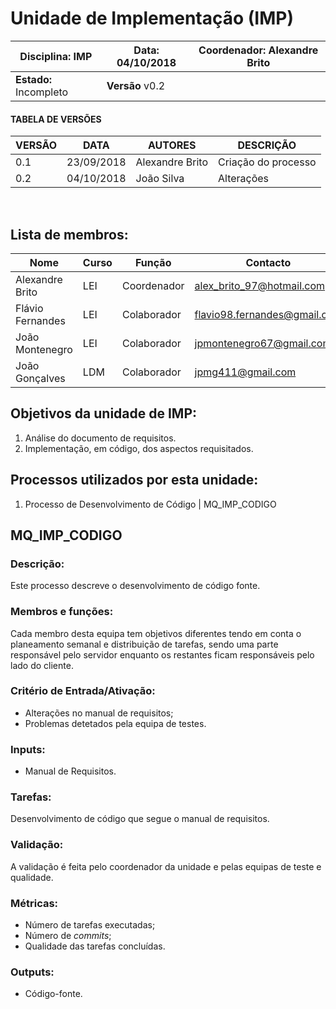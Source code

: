 # **Unidade de Implementação (IMP)**
| Disciplina: IMP | Data: 04/10/2018 | Coordenador: Alexandre Brito |
| - | - | - |
| **Estado:** Incompleto | **Versão** v0.2 |

#### TABELA DE VERSÕES



| VERSÃO | DATA | AUTORES | DESCRIÇÃO |
|--------|------|---------|-----------|
|   0.1     |    23/09/2018  |    Alexandre Brito     |       Criação do processo    |
|   0.2     |    04/10/2018  |    João Silva          |           Alterações         |
<br>

## **Lista de membros:**
| Nome | Curso | Função | Contacto |
| -    | -     | -      | -        |
| Alexandre Brito  | LEI | Coordenador |alex_brito_97@hotmail.com    |
| Flávio Fernandes | LEI | Colaborador |flavio98.fernandes@gmail.com |
| João Montenegro  | LEI | Colaborador |jpmontenegro67@gmail.com     |
| João Gonçalves   | LDM | Colaborador |jpmg411@gmail.com            |


## Objetivos da unidade de IMP:
1. Análise do documento de requisitos.
2. Implementação, em código, dos aspectos requisitados.


## Processos utilizados por esta unidade:
1. Processo de Desenvolvimento de Código | MQ_IMP_CODIGO


## **MQ_IMP_CODIGO**

### Descrição:
Este processo descreve o desenvolvimento de código fonte.


### **Membros e funções:**
Cada membro desta equipa tem objetivos diferentes tendo em conta o planeamento semanal e distribuição de tarefas, sendo uma parte responsável pelo servidor enquanto os restantes ficam responsáveis pelo lado do cliente.


### **Critério de Entrada/Ativação:**
* Alterações no manual de requisitos;
* Problemas detetados pela equipa de testes.


### **Inputs:**
* Manual de Requisitos.


### **Tarefas:**
Desenvolvimento de código que segue o manual de requisitos. 


### **Validação:**
A validação é feita pelo coordenador da unidade e pelas equipas de teste e qualidade.


### **Métricas:**
* Número de tarefas executadas;
* Número de *commits*;
* Qualidade das tarefas concluídas.


### **Outputs:**
* Código-fonte.
